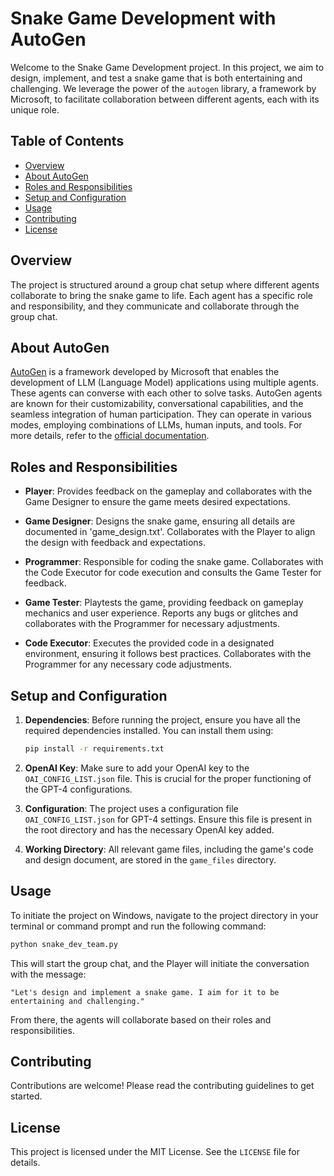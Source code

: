 # Snake Game Development with AutoGen

Welcome to the Snake Game Development project. In this project, we aim to design, implement, and test a snake game that is both entertaining and challenging. We leverage the power of the `autogen` library, a framework by Microsoft, to facilitate collaboration between different agents, each with its unique role.

## Table of Contents

- [Overview](#overview)
- [About AutoGen](#about-autogen)
- [Roles and Responsibilities](#roles-and-responsibilities)
- [Setup and Configuration](#setup-and-configuration)
- [Usage](#usage)
- [Contributing](#contributing)
- [License](#license)

## Overview

The project is structured around a group chat setup where different agents collaborate to bring the snake game to life. Each agent has a specific role and responsibility, and they communicate and collaborate through the group chat.

## About AutoGen

[AutoGen](https://microsoft.github.io/autogen/docs/Getting-Started) is a framework developed by Microsoft that enables the development of LLM (Language Model) applications using multiple agents. These agents can converse with each other to solve tasks. AutoGen agents are known for their customizability, conversational capabilities, and the seamless integration of human participation. They can operate in various modes, employing combinations of LLMs, human inputs, and tools. For more details, refer to the [official documentation](https://microsoft.github.io/autogen/docs/Getting-Started).

## Roles and Responsibilities

- **Player**: Provides feedback on the gameplay and collaborates with the Game Designer to ensure the game meets desired expectations.
  
- **Game Designer**: Designs the snake game, ensuring all details are documented in 'game_design.txt'. Collaborates with the Player to align the design with feedback and expectations.
  
- **Programmer**: Responsible for coding the snake game. Collaborates with the Code Executor for code execution and consults the Game Tester for feedback.
  
- **Game Tester**: Playtests the game, providing feedback on gameplay mechanics and user experience. Reports any bugs or glitches and collaborates with the Programmer for necessary adjustments.
  
- **Code Executor**: Executes the provided code in a designated environment, ensuring it follows best practices. Collaborates with the Programmer for any necessary code adjustments.

## Setup and Configuration

1. **Dependencies**: Before running the project, ensure you have all the required dependencies installed. You can install them using:

   ```bash
   pip install -r requirements.txt
   ```

2. **OpenAI Key**: Make sure to add your OpenAI key to the `OAI_CONFIG_LIST.json` file. This is crucial for the proper functioning of the GPT-4 configurations.

3. **Configuration**: The project uses a configuration file `OAI_CONFIG_LIST.json` for GPT-4 settings. Ensure this file is present in the root directory and has the necessary OpenAI key added.

4. **Working Directory**: All relevant game files, including the game's code and design document, are stored in the `game_files` directory.

## Usage

To initiate the project on Windows, navigate to the project directory in your terminal or command prompt and run the following command:

```bash
python snake_dev_team.py
```

This will start the group chat, and the Player will initiate the conversation with the message:

```plaintext
"Let's design and implement a snake game. I aim for it to be entertaining and challenging."
```

From there, the agents will collaborate based on their roles and responsibilities.

## Contributing

Contributions are welcome! Please read the contributing guidelines to get started.

## License

This project is licensed under the MIT License. See the `LICENSE` file for details.